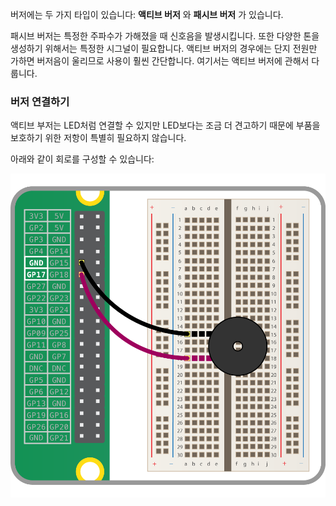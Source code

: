 버저에는 두 가지 타입이 있습니다: **액티브 버저** 와 **패시브 버저** 가 있습니다.

패시브 버저는 특정한 주파수가 가해졌을 때 신호음을 발생시킵니다. 또한 다양한 톤을 생성하기 위해서는 특정한 시그널이 필요합니다. 액티브 버저의 경우에는 단지 전원만 가하면 버저음이 울리므로 사용이 훨씬 간단합니다. 여기서는 액티브 버저에 관해서 다룹니다.

### 버저 연결하기

액티브 부저는 LED처럼 연결할 수 있지만 LED보다는 조금 더 견고하기 때문에 부품을 보호하기 위한 저항이 특별히 필요하지 않습니다.

아래와 같이 회로를 구성할 수 있습니다:

![버저 회로](images/buzzer-circuit.png)
